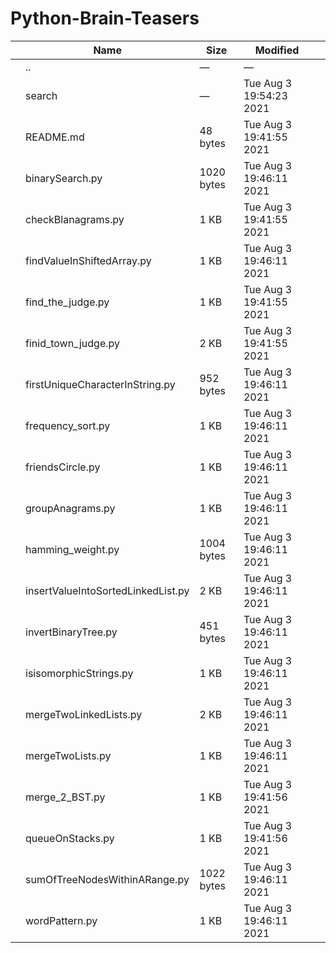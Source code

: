 # Python-Brain-Teasers

<table><thead><tr class="header"><th></th><th>Name</th><th>Size</th><th>Modified</th><th></th></tr></thead><tbody><tr class="odd"><td></td><td><span class="goup">..</span></td><td>—</td><td>—</td><td></td></tr><tr class="even"><td></td><td><span class="name">search</span></td><td>—</td><td>Tue Aug 3 19:54:23 2021</td><td></td></tr><tr class="odd"><td></td><td><span class="name">README.md</span></td><td>48 bytes</td><td>Tue Aug 3 19:41:55 2021</td><td></td></tr><tr class="even"><td></td><td><span class="name">binarySearch.py</span></td><td>1020 bytes</td><td>Tue Aug 3 19:46:11 2021</td><td></td></tr><tr class="odd"><td></td><td><span class="name">checkBlanagrams.py</span></td><td>1 KB</td><td>Tue Aug 3 19:41:55 2021</td><td></td></tr><tr class="even"><td></td><td><span class="name">findValueInShiftedArray.py</span></td><td>1 KB</td><td>Tue Aug 3 19:46:11 2021</td><td></td></tr><tr class="odd"><td></td><td><span class="name">find_the_judge.py</span></td><td>1 KB</td><td>Tue Aug 3 19:41:55 2021</td><td></td></tr><tr class="even"><td></td><td><span class="name">finid_town_judge.py</span></td><td>2 KB</td><td>Tue Aug 3 19:41:55 2021</td><td></td></tr><tr class="odd"><td></td><td><span class="name">firstUniqueCharacterInString.py</span></td><td>952 bytes</td><td>Tue Aug 3 19:46:11 2021</td><td></td></tr><tr class="even"><td></td><td><span class="name">frequency_sort.py</span></td><td>1 KB</td><td>Tue Aug 3 19:46:11 2021</td><td></td></tr><tr class="odd"><td></td><td><span class="name">friendsCircle.py</span></td><td>1 KB</td><td>Tue Aug 3 19:46:11 2021</td><td></td></tr><tr class="even"><td></td><td><span class="name">groupAnagrams.py</span></td><td>1 KB</td><td>Tue Aug 3 19:46:11 2021</td><td></td></tr><tr class="odd"><td></td><td><span class="name">hamming_weight.py</span></td><td>1004 bytes</td><td>Tue Aug 3 19:46:11 2021</td><td></td></tr><tr class="even"><td></td><td><span class="name">insertValueIntoSortedLinkedList.py</span></td><td>2 KB</td><td>Tue Aug 3 19:46:11 2021</td><td></td></tr><tr class="odd"><td></td><td><span class="name">invertBinaryTree.py</span></td><td>451 bytes</td><td>Tue Aug 3 19:46:11 2021</td><td></td></tr><tr class="even"><td></td><td><span class="name">isisomorphicStrings.py</span></td><td>1 KB</td><td>Tue Aug 3 19:46:11 2021</td><td></td></tr><tr class="odd"><td></td><td><span class="name">mergeTwoLinkedLists.py</span></td><td>2 KB</td><td>Tue Aug 3 19:46:11 2021</td><td></td></tr><tr class="even"><td></td><td><span class="name">mergeTwoLists.py</span></td><td>1 KB</td><td>Tue Aug 3 19:46:11 2021</td><td></td></tr><tr class="odd"><td></td><td><span class="name">merge_2_BST.py</span></td><td>1 KB</td><td>Tue Aug 3 19:41:56 2021</td><td></td></tr><tr class="even"><td></td><td><span class="name">queueOnStacks.py</span></td><td>1 KB</td><td>Tue Aug 3 19:41:56 2021</td><td></td></tr><tr class="odd"><td></td><td><span class="name">sumOfTreeNodesWithinARange.py</span></td><td>1022 bytes</td><td>Tue Aug 3 19:46:11 2021</td><td></td></tr><tr class="even"><td></td><td><span class="name">wordPattern.py</span></td><td>1 KB</td><td>Tue Aug 3 19:46:11 2021</td><td></td></tr></tbody></table>

